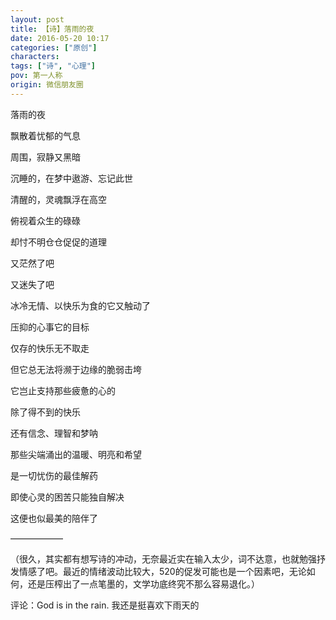 ```yaml
---
layout: post
title: 【诗】落雨的夜
date: 2016-05-20 10:17
categories: ["原创"]
characters: 
tags: ["诗", "心理"]
pov: 第一人称
origin: 微信朋友圈
---
```


落雨的夜

飘散着忧郁的气息

周围，寂静又黑暗

沉睡的，在梦中遨游、忘记此世

清醒的，灵魂飘浮在高空

俯视着众生的碌碌

却忖不明仓仓促促的道理

又茫然了吧

又迷失了吧

冰冷无情、以快乐为食的它又触动了

压抑的心事它的目标

仅存的快乐无不取走

但它总无法将濒于边缘的脆弱击垮

它岂止支持那些疲惫的心的

除了得不到的快乐

还有信念、理智和梦呐

那些尖端涌出的温暖、明亮和希望

是一切忧伤的最佳解药

即使心灵的困苦只能独自解决

这便也似最美的陪伴了

——————

（很久，其实都有想写诗的冲动，无奈最近实在输入太少，词不达意，也就勉强抒发情感了吧。最近的情绪波动比较大，520的促发可能也是一个因素吧，无论如何，还是压榨出了一点笔墨的，文学功底终究不那么容易退化。）

评论：God is in the rain. 我还是挺喜欢下雨天的